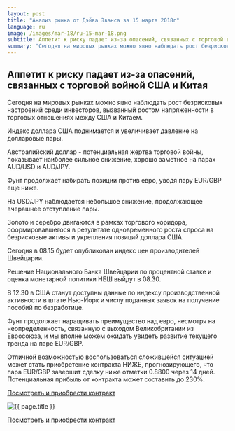 ```yaml
---
layout: post
title: "Анализ рынка от Дэйва Эванса за 15 марта 2018г"
language: ru
image: /images/mar-18/ru-15-mar-18.png
subtitle: Аппетит к риску падает из-за опасений, связанных с торговой войной США и Китая
summary: "Сегодня на мировых рынках можно явно наблюдать рост безрисковых настроений среди инвесторов, вызванный ростом напряженности в торговых отношениях между США и Китаем"
---
```

##  Аппетит к риску падает из-за опасений, связанных с торговой войной США и Китая

Сегодня на мировых рынках можно явно наблюдать рост безрисковых настроений среди инвесторов, вызванный ростом напряженности в торговых отношениях между США и Китаем.

Индекс доллара США поднимается и увеличивает давление на долларовые пары.

Австралийский доллар - потенциальная жертва торговой войны, показывает наиболее сильное снижение, хорошо заметное на парах AUD/USD и AUD/JPY.

Фунт продолжает набирать позиции против евро, уводя пару EUR/GBP еще ниже.

На USD/JPY наблюдается небольшое снижение, продолжающее вчерашнее отступление пары.

Золото и серебро двигаются в рамках торгового коридора, сформировавшегося в результате одновременного роста спроса на безрисковые активы и укрепления позиций доллара США.
 
 
Сегодня в 08.15 будет опубликован индекс цен производителей Швейцарии.

Решение Национального Банка Швейцарии по процентной ставке и оценка монетарной политики НБШ выйдут в 08.30.

В 12.30 в США станут доступны данные по индексу производственной активности в штате Нью-Йорк и числу поданных заявок на получение пособий по безработице.
 
 
Фунт продолжает наращивать преимущество над евро, несмотря на неопределенность, связанную с выходом Великобритании из Евросоюза, и мы вполне можем ожидать увидеть развитие текущего тренда на паре EUR/GBP.

Отличной возможностью воспользоваться сложившейся ситуацией может стать приобретение контракта НИЖЕ, прогнозирующего, что пара EUR/GBP завершит сделку ниже отметки 0.8800 через 14 дней. Потенциальная прибыль от контракта может составить до 230%.

<a href="http://record.binary.com/_bivVDfg8lHux76XffYA0JmNd7ZgqdRLk/1/market=forex&underlying=frxEURGBP&formname=higherlower&duration_amount=14&duration_units=d&amount=10&amount_type=payout&expiry_type=duration&barrier=0.8800&s=1&t=AGAo0wZxiuWVUSIZnKLQvZ0co5lt24DG" target="_blank">Посмотреть и приобрести контракт</a>

<img src="{{ site.url }}/images/mar-18/ru-15-mar-18.png" alt="{{ page.title }}"  title="{{ page.title }}">

<a href="%LINK%%?https://www.binary.com/d/trade.cgi?market=forex&underlying=frxEURGBP&formname=higherlower&duration_amount=14&duration_units=d&amount=10&amount_type=payout&expiry_type=duration&barrier=0.8800&s=1&t=AGAo0wZxiuWVUSIZnKLQvZ0co5lt24DG" target="_blank">Посмотреть и приобрести контракт</a>
